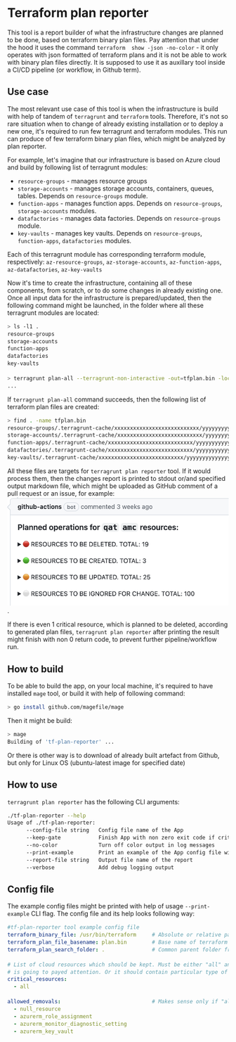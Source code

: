 # Terraform plan reporter
This tool is a report builder of what the infrastructure changes are planned to be done, based on terraform binary plan files. Pay attention that under the hood it uses the command `terraform  show -json -no-color` - it only operates with json formatted of terraform plans and it is not be able to work with binary plan files directly. It is supposed to use it as auxillary tool inside a CI/CD pipeline (or workflow, in Github term).

## Use case
The most relevant use case of this tool is when the infrastructure is build with help of tandem of `terragrunt` and `terraform` tools. Therefore, it's not so rare situation when to change of already existing installation or to deploy a new one, it's required to run few terragrunt and terraform modules. This run can produce of few terraform binary plan files, which might be analyzed by plan reporter.

For example, let's imagine that our infrastructure is based on Azure cloud and build by following list of terragrunt modules:
* `resource-groups` - manages resource groups
* `storage-accounts` - manages storage accounts, containers, queues, tables. Depends on `resource-groups` module.
* `function-apps` - manages function apps. Depends on `resource-groups`, `storage-accounts` modules.
* `datafactories` - manages data factories. Depends on `resource-groups` module.
* `key-vaults` - manages key vaults. Depends on `resource-groups`, `function-apps`, `datafactories` modules.

Each of this terragrunt module has corresponding terraform module, respectively: `az-resource-groups`, `az-storage-accounts`, `az-function-apps`, `az-datafactories`, `az-key-vaults`

Now it's time to create the infrastructure, containing all of these components, from scratch, or to do some changes in already existing one. Once all input data for the infrastructure is prepared/updated, then the following command might be launched, in the folder where all these terragrunt modules are located:

```bash
> ls -l1 .
resource-groups
storage-accounts
function-apps
datafactories
key-vaults

> terragrunt plan-all --terragrunt-non-interactive -out=tfplan.bin -lock=false
...
```

If `terragrunt plan-all` command succeeds, then the following list of terraform plan files are created:

```bash
> find . -name tfplan.bin
resource-groups/.terragrunt-cache/xxxxxxxxxxxxxxxxxxxxxxxxxxx/yyyyyyyyyyyyyyyyyyyyyyyyyyyy/az-resource-groups/tf_plan.bin
storage-accounts/.terragrunt-cache/xxxxxxxxxxxxxxxxxxxxxxxxxxx/yyyyyyyyyyyyyyyyyyyyyyyyyyyy/az-storage-accounts/tf_plan.bin
function-apps/.terragrunt-cache/xxxxxxxxxxxxxxxxxxxxxxxxxxx/yyyyyyyyyyyyyyyyyyyyyyyyyyyy/az-function-apps/tf_plan.bin
datafactories/.terragrunt-cache/xxxxxxxxxxxxxxxxxxxxxxxxxxx/yyyyyyyyyyyyyyyyyyyyyyyyyyyy/az-datafactories/tf_plan.bin
key-vaults/.terragrunt-cache/xxxxxxxxxxxxxxxxxxxxxxxxxxx/yyyyyyyyyyyyyyyyyyyyyyyyyyyy/az-key-vaults/tf_plan.bin
```

All these files are targets for `terragrunt plan reporter` tool. If it would process them, then the changes report is printed to stdout or/and specified output markdown file, which might be uploaded as GitHub comment of a pull request or an issue, for example: ![Alt text](image.png).

If there is even 1 critical resource, which is planned to be deleted, according to generated plan files, `terragrunt plan reporter` after printing the result might finish with non 0 return code, to prevent further pipeline/workflow run.

## How to build
To be able to build the app, on your local machine, it's required to have installed `mage` tool, or build it with help of following command:
```bash
> go install github.com/magefile/mage
```

Then it might be build:
```bash
> mage
Building of 'tf-plan-reporter' ...
```

Or there is other way is to download of already built artefact from Github, but only for Linux OS (ubuntu-latest image for specified date)

## How to use
`terragrunt plan reporter` has the following CLI arguments:
```bash
./tf-plan-reporter --help
Usage of ./tf-plan-reporter:
      --config-file string   Config file name of the App
      --keep-gate            Finish App with non zero exit code if critical resources removals are detected
      --no-color             Turn off color output in log messages
      --print-example        Print an example of the App config file without analyses run
      --report-file string   Output file name of the report
      --verbose              Add debug logging output
```

## Config file
The example config files might be printed with help of usage `--print-example` CLI flag. The config file and its help looks following way:
```yaml
#tf-plan-reporter tool example config file
terraform_binary_file: /usr/bin/terraform     # Absolute or relative path of terraform command
terraform_plan_file_basename: plan.bin        # Base name of terraform binary file for further search
terraform_plan_search_folder: .               # Common parent folder from which to start search of generated plan files

# List of cloud resources which should be kept. Must be either "all" and then the "allowed_removals" section of this file
# is going to payed attention. Or it should contain particular type of resources which should be kept from accidental removals
critical_resources:
  - all

allowed_removals:                             # Makes sense only if "all" item is specified in "critical_resources" section
  - null_resource
  - azurerm_role_assignment
  - azurerm_monitor_diagnostic_setting
  - azurerm_key_vault
```
